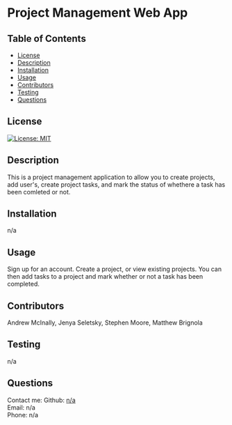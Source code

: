 
# Project Management Web App
    
## Table of Contents
* [License](#license)
* [Description](#description)
* [Installation](#installation)
* [Usage](#instructions)
* [Contributors](#contributors)
* [Testing](#testing)
* [Questions](#questions)
## License
[![License: MIT](https://img.shields.io/badge/License-MIT-yellow.svg)](https://opensource.org/licenses/MIT)
## Description
This is a project management application to allow you to create projects, add user's, create project tasks, and mark the status of whethere a task has been comleted or not. 
## Installation 
n/a
## Usage
Sign up for an account. Create a project, or view existing projects. You can then add tasks to a project and mark whether or not a task has been completed.
## Contributors
Andrew McInally, Jenya Seletsky, Stephen Moore, Matthew Brignola
## Testing
n/a
## Questions
Contact me:
Github: [n/a](https://github.com/n/a) <br>
Email: n/a <br>
Phone: n/a <br>
    